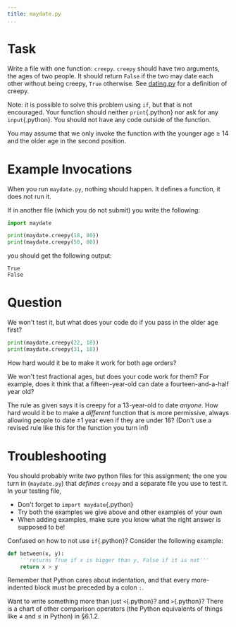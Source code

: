 ```yaml
---
title: maydate.py
...
```


# Task

Write a file with one function: `creepy`.
`creepy` should have two arguments, the ages of two people.
It should return `False` if the two may date each other without being creepy, `True` otherwise.
See [dating.py](w01-dating.html) for a definition of creepy.

Note: it is possible to solve this problem using `if`, but that is not encouraged.
Your function should neither `print`{.python} nor ask for any `input`{.python}.
You should not have any code outside of the function.

You may assume that we only invoke the function with the younger age &ge; 14 and the older age in the second position.

# Example Invocations

When you run `maydate.py`, nothing should happen.
It defines a function, it does not run it.

If in another file (which you do not submit) you write the following:

````python
import maydate

print(maydate.creepy(18, 80))
print(maydate.creepy(50, 80))
````

you should get the following output:

````
True
False
````

# Question

We won't test it, but what does your code do if you pass in the older age first?

````python
print(maydate.creepy(22, 18))
print(maydate.creepy(31, 18))
````

How hard would it be to make it work for both age orders?

We won't test fractional ages, but does your code work for them?  For example, does it think that a fifteen-year-old can date a fourteen-and-a-half year old?

The rule as given says it is creepy for a 13-year-old to date *anyone*.
How hard would it be to make a *different* function that is more permissive, always allowing people to date &plusmn;1 year even if they are under 16?
(Don't use a revised rule like this for the function you turn in!)


# Troubleshooting

You should probably write *two* python files for this assignment; the one you turn in (`maydate.py`) that *defines* `creepy` and a separate file you use to test it.
In your testing file,

-   Don't forget to `import maydate`{.python}
-   Try both the examples we give above and other examples of your own
-   When adding examples, make sure you know what the right answer is supposed to be!

Confused on how to not use `if`{.python}? 
Consider the following example:

````python
def between(x, y):
    '''returns True if x is bigger than y, False if it is not'''
    return x > y
````

Remember that Python cares about indentation, and that every more-indented block must be preceded by a colon `:`.

Want to write something more than just `<`{.python}?  and `>`{.python}?
There is a chart of other comparison operators (the Python equivalents of things like &ne; and &le; in Python) in &sect;6.1.2.
